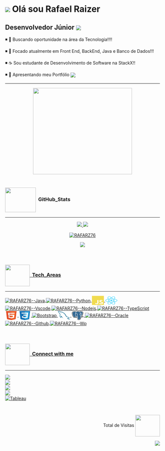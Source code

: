 <h1 align="left"><img src="https://raw.githubusercontent.com/kaueMarques/kaueMarques/master/hi.gif" height="38"> 
Olá sou Rafael Raizer  
  <h2> Desenvolvedor Júnior
<img src="https://media.giphy.com/media/l1J9sBOqBIvnafnUc/giphy.gif" align="center" width="70">
</h1>

◾ 🔭 Buscando oportunidade na área da Tecnologia!!!!

◾ 🚀 Focado atualmente em Front End,  BackEnd, Java e Banco de Dados!!!

◾ ☕ Sou estudante de Desenvolvimento de Software na StackX!!

◾ 🤠 Apresentando meu Portfólio <img src="https://media.giphy.com/media/YTtqB2j5EN7IA/giphy.gif" align="center" height="58"  > 

                         
 </div>      
  
  ***
    
  <div align="center"> 
   
  <img src="https://media.giphy.com/media/rKtSOGFNiwMo8c0b0e/giphy.gif" height="280em" width="80%" >
</div>
<br>


### <img src="https://media.giphy.com/media/l378c04F2fjeZ7vH2/giphy.gif" align="center"  height="80" width="100"> &nbsp;GitHub_Stats
***
  <div align="center">
  
  <a href="https://github.com/RAFARZ76">
 <img height="200em", width "200em" src="https://github-readme-stats.vercel.app/api?username=RAFARZ76&show_icons=true&theme=dark"/>
 <img height="200em", width "200em" src="https://github-readme-stats.vercel.app/api/top-langs/?username=RAFARZ76&theme=dark"/>    
 
  <p><img align="center" src="https://github-readme-streak-stats.herokuapp.com/?user=RAFARZ76&theme=dark" alt="RAFARZ76" /></p>
  
 <div align="center">
                                                                                                      
 <p><img src="https://github-profile-trophy.vercel.app/?username=RAFARZ76&row=1&column=6&theme=dracula&margin-w=15&margin-h=15"/></p>                                                             
</div>

 </div align="left">
 <br>
  
  
  ### <img src="https://media.giphy.com/media/JO9WCVmDMbC0eLSlyV/giphy.gif" align="center"  height="70" width="80"> &nbsp;Tech_Areas 
   ***
 </div align="center">
 
   <div style="display: inline_block">
   <img align="center" alt="RAFARZ76--Java" height="30" width="40"src="https://cdn.jsdelivr.net/gh/devicons/devicon/icons/java/java-original.svg" />
   <img align="center" alt="RAFARZ76--Python" height="30" width="40"src="https://cdn.jsdelivr.net/gh/devicons/devicon/icons/python/python-original.svg" />
   <img align="center" alt="RAFARZ76-Js" height="30" width="40" src="https://raw.githubusercontent.com/devicons/devicon/master/icons/javascript/javascript-plain.svg"/>
  <img align="center" alt="RAFARZ76--React" height="30" width="40" src="https://raw.githubusercontent.com/devicons/devicon/master/icons/react/react-original.svg"/>
  <img align="center" alt="RAFARZ76--Vscode" height="30" width="40" src="https://cdn.jsdelivr.net/gh/devicons/devicon/icons/vscode/vscode-original.svg" />
  <img align="center" alt="RAFARZ76--Nodejs" height="30" width="40" src="https://cdn.jsdelivr.net/gh/devicons/devicon/icons/nodejs/nodejs-original.svg" />
  <img align="center" alt="RAFARZ76--TypeScript" height="30" width="40" src="https://cdn.jsdelivr.net/gh/devicons/devicon/icons/typescript/typescript-original.svg" />
  <img align="center" alt="RAFARZ76--HTML" height="30" width="40" src="https://raw.githubusercontent.com/devicons/devicon/master/icons/html5/html5-original.svg"/>
  <img align="center" alt="RAFARZ76--CSS" height="30" width="40" src="https://raw.githubusercontent.com/devicons/devicon/master/icons/css3/css3-original.svg"/>
  <img align="center" alt="Bootstrap" height="30" width="40" src="https://cdn.jsdelivr.net/gh/devicons/devicon/icons/bootstrap/bootstrap-original.svg" />
  <img align="center" alt="RAFARZ76--MYSql" height="30" width="40" src="https://raw.githubusercontent.com/devicons/devicon/master/icons/mysql/mysql-original.svg">
  <img align="center" alt="RAFARZ76--PostgreSQL" height="30" width="40" src="https://raw.githubusercontent.com/devicons/devicon/master/icons/postgresql/postgresql-original.svg">
  <img align="center" alt="RAFARZ76--Oracle" height="30" width="40" src="https://cdn.jsdelivr.net/gh/devicons/devicon/icons/oracle/oracle-original.svg" />
  <img align="center" alt="RAFARZ76--Github" height="30" width="40" src="https://cdn.jsdelivr.net/gh/devicons/devicon/icons/github/github-original.svg" />
  <img align="center" alt="RAFARZ76--Wp" height="30" width="40" src="https://cdn.jsdelivr.net/gh/devicons/devicon/icons/wordpress/wordpress-original.svg" />
    </div align="center"> 
   <br>
   <br>
   

 ### <img src="https://media.giphy.com/media/hWhzyAxIu6rVS5AKbP/giphy.gif" align="center"  height="70" width="80">  &nbsp;Connect with me
  ***
  
   <a  href="https://www.linkedin.com/in/rafael-raizer/"><img align="left" src="https://img.shields.io/badge/linkedin-%230077B5.svg?style=for-the-badge&logo=linkedin&logoColor=white"></a>
  <br />
   <a href="https://api.whatsapp.com/send/?phone=47999327137"><img align="left" src="https://img.shields.io/badge/WhatsApp-25D366?style=for-the-badge&logo=whatsapp&logoColor=white" target="_blank"></a>
  <br />
   <a href="https://t.me/RafaRaizer76" target="_blank"><img align="left" src="https://img.shields.io/badge/-Telegram-%230077B5?style=for-the-badge&logo=telegram&logoColor=white" target="_blank"></a>
   <br />
   <ion-icon name="mail-outline"></ion-icon>
   <a href="mailto:rafaelraizer76@gmail.com" target="_blank"><img align="left" src="https://img.shields.io/badge/gmail-%23FA0F00.svg?style=for-the-badge&logo=gmail&logoColor=white" />
   <br />
   [![Tableau](https://img.shields.io/badge/Tableau-E97627?style=for-the-badge&logo=Tableau&logoColor=pink)](https://public.tableau.com/app/profile/maiara.santos7831)

 <br>
 
<p align="end"> Total de Visitas  <img src="https://media.giphy.com/media/l46Cy1rHbQ92uuLXa/giphy.gif" align="center"  height="70" width="80"> </p>
   <p align="end">
   <img alingn="end"src="https://profile-counter.glitch.me/RAFARZ76/count.svg" />                        
 
